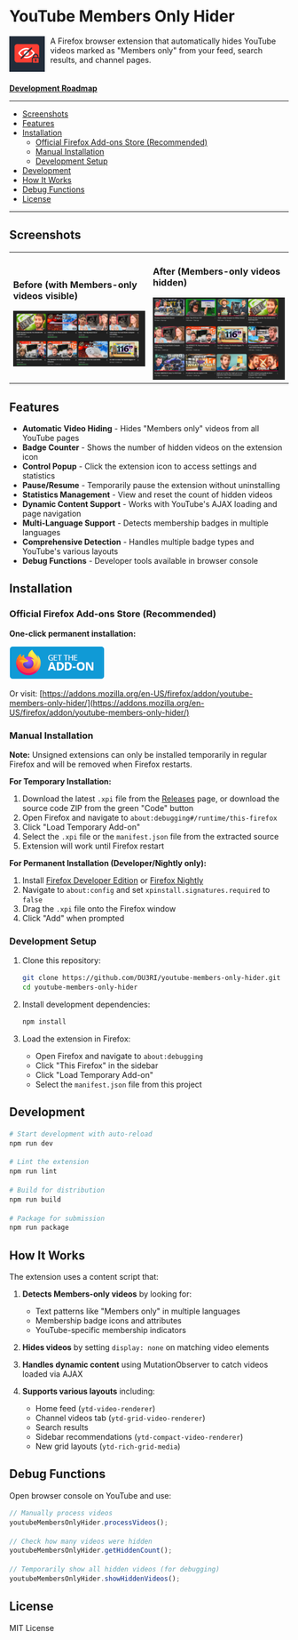 # YouTube Members Only Hider

<img src="icons/android-chrome-192x192.png" alt="YouTube Members Only Hider Icon" width="64" height="64" align="left" style="margin-right: 10px;">

A Firefox browser extension that automatically hides YouTube videos marked as "Members only" from your feed, search results, and channel pages. <br><br><br> [**Development Roadmap**](https://github.com/users/DU3RI/projects/1)
<br clear="left"/>


---

- [Screenshots](#screenshots)
- [Features](#features)
- [Installation](#installation)
  - [Official Firefox Add-ons Store (Recommended)](#official-firefox-add-ons-store-recommended)
  - [Manual Installation](#manual-installation)
  - [Development Setup](#development-setup)
- [Development](#development)
- [How It Works](#how-it-works)
- [Debug Functions](#debug-functions)
- [License](#license)

---

## Screenshots

<table>
<tr>
<td width="50%">
<h3>Before (with Members-only videos visible)</h3>
<img src="images/before.png" alt="Before - Members-only videos visible" width="100%">
</td>
<td width="50%">
<h3>After (Members-only videos hidden)</h3>
<img src="images/after.png" alt="After - Members-only videos hidden" width="100%">
</td>
</tr>
</table>

## Features

- **Automatic Video Hiding** - Hides "Members only" videos from all YouTube pages
- **Badge Counter** - Shows the number of hidden videos on the extension icon
- **Control Popup** - Click the extension icon to access settings and statistics
- **Pause/Resume** - Temporarily pause the extension without uninstalling
- **Statistics Management** - View and reset the count of hidden videos
- **Dynamic Content Support** - Works with YouTube's AJAX loading and page navigation
- **Multi-Language Support** - Detects membership badges in multiple languages
- **Comprehensive Detection** - Handles multiple badge types and YouTube's various layouts
- **Debug Functions** - Developer tools available in browser console


## Installation

### Official Firefox Add-ons Store (Recommended)

**One-click permanent installation:**

[![Get the add-on](images/get-the-addon.webp)](https://addons.mozilla.org/en-US/firefox/addon/youtube-members-only-hider/)

Or visit: [https://addons.mozilla.org/en-US/firefox/addon/youtube-members-only-hider/](https://addons.mozilla.org/en-US/firefox/addon/youtube-members-only-hider/)

### Manual Installation

**Note:** Unsigned extensions can only be installed temporarily in regular Firefox and will be removed when Firefox restarts.

**For Temporary Installation:**
1. Download the latest `.xpi` file from the [Releases](../../releases) page, or download the source code ZIP from the green "Code" button
2. Open Firefox and navigate to `about:debugging#/runtime/this-firefox`
3. Click "Load Temporary Add-on"
4. Select the `.xpi` file or the `manifest.json` file from the extracted source
5. Extension will work until Firefox restart

**For Permanent Installation (Developer/Nightly only):**
1. Install [Firefox Developer Edition](https://www.mozilla.org/firefox/developer/) or [Firefox Nightly](https://nightly.mozilla.org/)
2. Navigate to `about:config` and set `xpinstall.signatures.required` to `false`
3. Drag the `.xpi` file onto the Firefox window
4. Click "Add" when prompted



### Development Setup

1. Clone this repository:
   ```bash
   git clone https://github.com/DU3RI/youtube-members-only-hider.git
   cd youtube-members-only-hider
   ```

2. Install development dependencies:
   ```bash
   npm install
   ```

3. Load the extension in Firefox:
   - Open Firefox and navigate to `about:debugging`
   - Click "This Firefox" in the sidebar  
   - Click "Load Temporary Add-on"
   - Select the `manifest.json` file from this project

## Development

```bash
# Start development with auto-reload
npm run dev

# Lint the extension
npm run lint

# Build for distribution
npm run build

# Package for submission
npm run package
```

## How It Works

The extension uses a content script that:

1. **Detects Members-only videos** by looking for:
   - Text patterns like "Members only" in multiple languages
   - Membership badge icons and attributes
   - YouTube-specific membership indicators

2. **Hides videos** by setting `display: none` on matching video elements

3. **Handles dynamic content** using MutationObserver to catch videos loaded via AJAX

4. **Supports various layouts** including:
   - Home feed (`ytd-video-renderer`)
   - Channel videos tab (`ytd-grid-video-renderer`)
   - Search results
   - Sidebar recommendations (`ytd-compact-video-renderer`)
   - New grid layouts (`ytd-rich-grid-media`)

## Debug Functions

Open browser console on YouTube and use:

```javascript
// Manually process videos
youtubeMembersOnlyHider.processVideos();

// Check how many videos were hidden
youtubeMembersOnlyHider.getHiddenCount();

// Temporarily show all hidden videos (for debugging)
youtubeMembersOnlyHider.showHiddenVideos();
```

## License

MIT License
